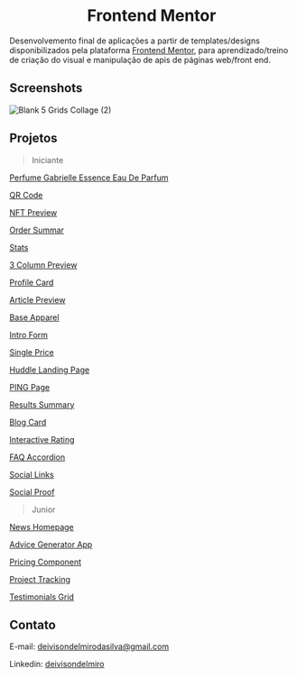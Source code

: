 <h1 align="center">Frontend Mentor</h1>

Desenvolvemento final de aplicações a partir de templates/designs disponibilizados pela plataforma [Frontend Mentor](https://www.frontendmentor.io/), para aprendizado/treino de criação do visual e manipulação de apis de páginas web/front end.

## Screenshots

![Blank 5 Grids Collage (2)](https://github.com/deivisondelmiro/frontendmentor/assets/98898754/92137032-3c3a-4b43-b905-dbd3c824bd0d)

## Projetos
  > Iniciante

  [Perfume Gabrielle Essence Eau De Parfum](https://deivisondelmiro.github.io/frontendmentor/iniciante/01-product-preview-card-component/)
  
  [QR Code](https://deivisondelmiro.github.io/frontendmentor/iniciante/02-qr-code-component/)

  [NFT Preview](https://deivisondelmiro.github.io/frontendmentor/iniciante/03-nft-preview-card-component/)

  [Order Summar](https://deivisondelmiro.github.io/frontendmentor/iniciante/04-order-summary-component/)

  [Stats](https://deivisondelmiro.github.io/frontendmentor/iniciante/05-stats-preview-card-component)

  [3 Column Preview](https://deivisondelmiro.github.io/frontendmentor/iniciante/06-3-column-preview-card-component)

  [Profile Card](https://deivisondelmiro.github.io/frontendmentor/iniciante/07-profile-card-component)

  [Article Preview](https://deivisondelmiro.github.io/frontendmentor/iniciante/09-article-preview-component-master)

  [Base Apparel](https://deivisondelmiro.github.io/frontendmentor/iniciante/10-base-apparel-coming-soon-master)

  [Intro Form](https://deivisondelmiro.github.io/frontendmentor/iniciante/11-intro-component-with-signup-form-master)

  [Single Price](https://deivisondelmiro.github.io/frontendmentor/iniciante/12-single-price-grid-component)

  [Huddle Landing Page](https://deivisondelmiro.github.io/frontendmentor/iniciante/13-huddle-landing-page)

  [PING Page](https://deivisondelmiro.github.io/frontendmentor/iniciante/14-ping-coming-soon-page)

  [Results Summary](https://deivisondelmiro.github.io/frontendmentor/iniciante/15-results-summary)

  [Blog Card](https://deivisondelmiro.github.io/frontendmentor/iniciante/16-blog-preview-card-main)

  [Interactive Rating](https://deivisondelmiro.github.io/frontendmentor/iniciante/17-interactive-rating-component)

  [FAQ Accordion](https://deivisondelmiro.github.io/frontendmentor/iniciante/18-faq-accordion-main)

  [Social Links](https://deivisondelmiro.github.io/frontendmentor/iniciante/19-social-links-profile-main)

  [Social Proof](https://deivisondelmiro.github.io/frontendmentor/iniciante/20-social-proof-section)

  > Junior

  [News Homepage](https://deivisondelmiro.github.io/frontendmentor/junior/01-news-homepage-main)

  [Advice Generator App](https://deivisondelmiro.github.io/frontendmentor/junior/02-advice-generator-app)

  [Pricing Component](https://deivisondelmiro.github.io/frontendmentor/junior/03-pricing-component-with-toggle)

  [Project Tracking](https://deivisondelmiro.github.io/frontendmentor/junior/04-project-tracking-intro)

  [Testimonials Grid](https://deivisondelmiro.github.io/frontendmentor/junior/05-testimonials-grid-section)

## Contato

E-mail: deivisondelmirodasilva@gmail.com

Linkedin: [deivisondelmiro](https://www.linkedin.com/in/deivisondelmiro/)
